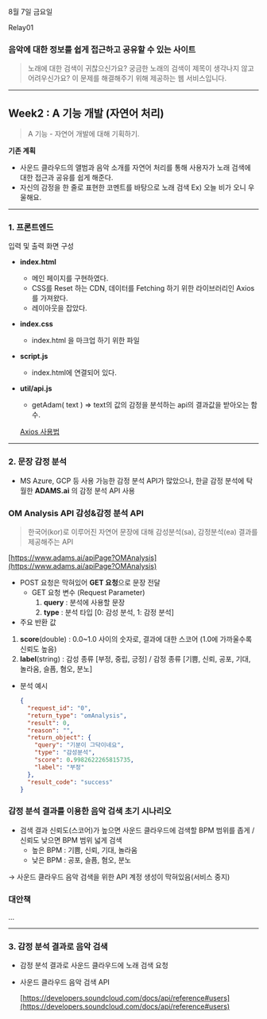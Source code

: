 
  8월 7일 금요일

Relay01

### **음악에 대한 정보를 쉽게 접근하고 공유할 수 있는 사이트**

> 노래에 대한 검색이 귀찮으신가요? 궁금한 노래의 검색이 제목이 생각나지 않고 어려우신가요? 이 문제를 해결해주기 위해 제공하는 웹 서비스입니다.

---

## Week2 : A 기능 개발 (자연어 처리)

> A 기능 - 자연어 개발에 대해 기획하기.

**기존 계획**

- 사운드 클라우드의 앨범과 음악 소개를 자연어 처리를 통해 사용자가 노래 검색에 대한 접근과 공유를 쉽게 해준다.
- 자신의 감정을 한 줄로 표현한 코멘트를 바탕으로 노래 검색 Ex) 오늘 비가 오니 우울해요.

---

### 1. 프론트엔드

입력 및 출력 화면 구성

- **index.html**
    - 메인 페이지를 구현하였다.
    - CSS를 Reset 하는 CDN, 데이터를 Fetching 하기 위한 라이브러리인 Axios를 가져왔다.
    - 레이아웃을 잡았다.
- **index.css**
    - index.html 을 마크업 하기 위한 파일
- **script.js**
    - index.html에 연결되어 있다.
- **util/api.js**
    - getAdam( text ) => text의 값의 감정을 분석하는 api의 결과값을 받아오는 함수.


    [Axios 사용법](https://velog.io/@rohkorea86/비동기-비동기에-대해서-차근차근-다루려고-합니다)

---

### 2. 문장 감정 분석

- MS Azure, GCP 등 사용 가능한 감정 분석 API가 많았으나, 한글 감정 분석에 탁월한 **ADAMS.ai** 의 감정 분석 API 사용

### OM Analysis API 감성&감정 분석 API

> 한국어(kor)로 이루어진 자연어 문장에 대해 감성분석(sa), 감정분석(ea) 결과를 제공해주는 API

[https://www.adams.ai/apiPage?OMAnalysis](https://www.adams.ai/apiPage?OMAnalysis)

- POST 요청은 막혀있어 **GET 요청**으로 문장 전달
    - GET 요청 변수 (Request Parameter)
        1. **query** : 분석에 사용할 문장
        2. **type** : 분석 타입 [0: 감성 분석, 1: 감정 분석]
- 주요 반환 값
1. **score**(double) : 0.0~1.0 사이의 숫자로, 결과에 대한 스코어 (1.0에 가까울수록 신뢰도 높음)
2. **label**(string) : 감성 종류 [부정, 중립, 긍정] / 감정 종류 [기쁨, 신뢰, 공포, 기대, 놀라움, 슬픔, 혐오, 분노]
- 분석 예시

    ```json
    {
      "request_id": "0",
      "return_type": "omAnalysis",
      "result": 0,
      "reason": "",
      "return_object": {
        "query": "기분이 그닥이네요",
        "type": "감성분석",
        "score": 0.9982622265815735,
        "label": "부정"
      },
      "result_code": "success"
    }
    ```

### 감정 분석 결과를 이용한 음악 검색 초기 시나리오

- 검색 결과 신뢰도(스코어)가 높으면 사운드 클라우드에 검색할 BPM 범위를 좁게 / 신뢰도 낮으면 BPM 범위 넓게 검색
    - 높은 BPM : 기쁨, 신뢰, 기대, 놀라움
    - 낮은 BPM : 공포, 슬픔, 혐오, 분노

→ 사운드 클라우드 음악 검색을 위한 API 계정 생성이 막혀있음(서비스 중지)

### 대안책

...

---

### 3. 감정 분석 결과로 음악 검색

- 감정 분석 결과로 사운드 클라우드에 노래 검색 요청

- 사운드 클라우드 음악 검색 API

    [https://developers.soundcloud.com/docs/api/reference#users](https://developers.soundcloud.com/docs/api/reference#users)
